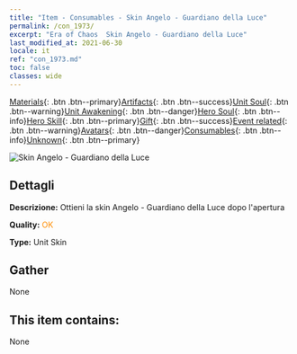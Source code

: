 ```yaml
---
title: "Item - Consumables - Skin Angelo - Guardiano della Luce"
permalink: /con_1973/
excerpt: "Era of Chaos  Skin Angelo - Guardiano della Luce"
last_modified_at: 2021-06-30
locale: it
ref: "con_1973.md"
toc: false
classes: wide
---
```

 [Materials](/ItemsIT/){: .btn .btn--primary}[Artifacts](/ItemsIT/Artifacts/){: .btn .btn--success}[Unit Soul](/ItemsIT/UnitSoul/){: .btn .btn--warning}[Unit Awakening](/ItemsIT/UnitAwakening/){: .btn .btn--danger}[Hero Soul](/ItemsIT/HeroSoul/){: .btn .btn--info}[Hero Skill](/ItemsIT/HeroSkill/){: .btn .btn--primary}[Gift](/ItemsIT/Gift/){: .btn .btn--success}[Event related](/ItemsIT/Events/){: .btn .btn--warning}[Avatars](/ItemsIT/Avatars/){: .btn .btn--danger}[Consumables](/ItemsIT/Consumables/){: .btn .btn--info}[Unknown](/ItemsIT/Unknown/){: .btn .btn--primary}

 ![Skin Angelo - Guardiano della Luce](/images/u/ti_datianshipifu2.jpg)

## Dettagli
 **Descrizione:** Ottieni la skin Angelo - Guardiano della Luce dopo l'apertura

 **Quality:** <span style="color: #FF8C00">OK</span>

 **Type:** Unit Skin

## Gather

  None

## This item contains:

  None

